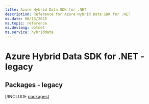 ```yaml
---
title: Azure Hybrid Data SDK for .NET
description: Reference for Azure Hybrid Data SDK for .NET
ms.date: 06/13/2025
ms.topic: reference
ms.devlang: dotnet
ms.service: hybriddata
---
```

# Azure Hybrid Data SDK for .NET - legacy
## Packages - legacy
[!INCLUDE [packages](hybrid-data-index.md)]